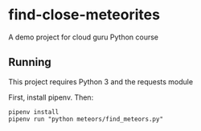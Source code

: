 # find-close-meteorites
A demo project for cloud guru Python course

## Running

This project requires Python 3 and the requests module

First, install pipenv. Then:
```
pipenv install
pipenv run "python meteors/find_meteors.py"

```
